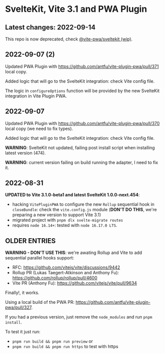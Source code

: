 # SvelteKit, Vite 3.1 and PWA Plugin

## Latest changes: 2022-09-14

This repo is now deprecated, check [@vite-pwa/sveltekit (wip)](https://github.com/userquin/vite-pwa-sveltekit-integration).

## 2022-09-07 (2)

Updated PWA Plugin with https://github.com/antfu/vite-plugin-pwa/pull/371 local copy.

Added logic that will go to the SvelteKit integration: check Vite config file.

The logic in `configureOptions` function will be provided by the new SvelteKit integration in Vite Plugin PWA.

## 2022-09-07

Updated PWA Plugin with https://github.com/antfu/vite-plugin-pwa/pull/370 local copy (we need to fix types).

Added logic that will go to the SvelteKit integration: check Vite config file.

**WARNING**: SvelteKit not updated, failing post install script when installing latest version (474).

**WARNING**: current version failing on build running the adapter, I need to fix it.

## 2022-08-31

**UPDATED to Vite 3.1.0-beta1 and latest SvelteKit 1.0.0-next.454**:
- hacking `VitePluginPWA` to configure the new `Rollup` sequential hook in `closeBundle`: check the `vite.config.js` module (**DON'T DO THIS**, we're preparing a new version to support Vite 3.1)
- migrated project with `pnpm dlx svelte-migrate routes`
- requires `node 16.14+`: tested with `node 16.17.0 LTS`.

## OLDER ENTRIES

**WARNING - DON'T USE THIS**: we're awating Rollup and Vite to add sequential parallel hooks support:
- RFC: https://github.com/vitejs/vite/discussions/9442
- Rollup PR (Lukas Taegert-Atkinson and Anthony Fu): https://github.com/rollup/rollup/pull/4600
- Vite PR (Anthony Fu): https://github.com/vitejs/vite/pull/9634

Finally!, it works.

Using a local build of the PWA PR: https://github.com/antfu/vite-plugin-pwa/pull/327.

If you had a previous version, just remove the `node_modules` and run `pnpm install`.

To test it just run:
- `pnpm run build && pnpm run preview` or
- `pnpm run build && pnpm run https` to test with https
